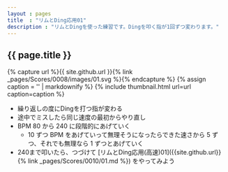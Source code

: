 ```yaml
---
layout : pages
title  : "リムとDing応用01"
description : "リムとDingを使った練習です。Dingを叩く指が1回ずつ変わります。"
---
```


## {{ page.title }}

{% capture url %}{{ site.github.url }}{% link _pages/Scores/0008/images/01.svg %}{% endcapture %}
{% assign caption = '' | markdownify %}
{% include thumbnail.html url=url caption=caption %}

* 繰り返しの度にDingを打つ指が変わる
* 途中でミスしたら同じ速度の最初からやり直し
* BPM 80 から 240 に段階的にあげていく
  * 10 ずつ BPM をあげていって無理そうになったらできた速さから 5 ずつ、それでも無理なら 1 ずつとあげていく
* 240まで叩いたら、つづけて [リムとDing応用(高速)01]({{site.github.url}}{% link _pages/Scores/0010/01.md %}) をやってみよう

